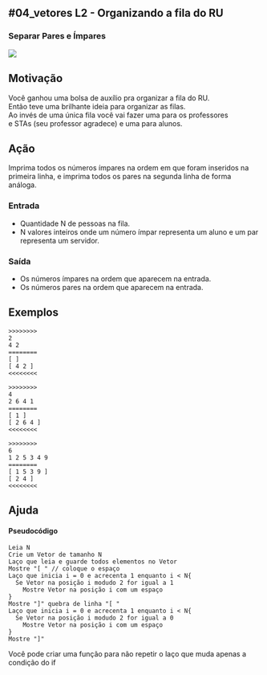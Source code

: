 ## #04_vetores L2 - Organizando a fila do RU
### Separar Pares e Ímpares

![](__capa.jpg)

## Motivação

Você ganhou uma bolsa de auxílio pra organizar a fila do RU.  
Então teve uma brilhante ideia para organizar as filas.  
Ao invés de uma única fila você vai fazer uma para os professores  
e STAs (seu professor agradece) e uma para alunos.

## Ação

Imprima todos os números ímpares na ordem em que foram inseridos na primeira linha, e imprima todos os pares na segunda linha de forma análoga.

### Entrada

*   Quantidade N de pessoas na fila.
*   N valores inteiros onde um número ímpar representa um aluno e um par representa um servidor.  

### Saída

*   Os números ímpares na ordem que aparecem na entrada.
*   Os números pares na ordem que aparecem na entrada.

## Exemplos

```
>>>>>>>>
2
4 2
========
[ ]
[ 4 2 ]
<<<<<<<<

>>>>>>>>
4
2 6 4 1
========
[ 1 ]
[ 2 6 4 ]
<<<<<<<<

>>>>>>>>
6
1 2 5 3 4 9
========
[ 1 5 3 9 ]
[ 2 4 ]
<<<<<<<<
```

## Ajuda

#### Pseudocódigo

```
Leia N
Crie um Vetor de tamanho N
Laço que leia e guarde todos elementos no Vetor
Mostre "[ " // coloque o espaço
Laço que inicia i = 0 e acrecenta 1 enquanto i < N{
  Se Vetor na posição i modudo 2 for igual a 1
    Mostre Vetor na posição i com um espaço
}
Mostre "]" quebra de linha "[ "
Laço que inicia i = 0 e acrecenta 1 enquanto i < N{
  Se Vetor na posição i modudo 2 for igual a 0
    Mostre Vetor na posição i com um espaço
}
Mostre "]"
```
Você pode criar uma função para não repetir o laço que muda apenas a condição do if
